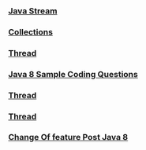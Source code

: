### [Java Stream](CJ_Streams.md)

### [Collections](CJ_Collections.md)

### [Thread](CJ_Multithreading.md)

### [Java 8 Sample Coding Questions]()

### [Thread](CJ_DesignPatterns.md)

### [Thread](CJ_Java8_Features.md)

### [Change Of feature Post Java 8](CJ_Java8_Features.md)

